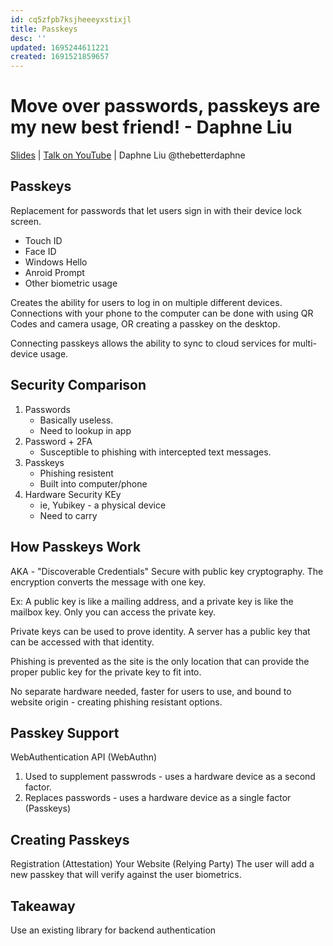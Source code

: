 ```yaml
---
id: cq5zfpb7ksjheeeyxstixjl
title: Passkeys
desc: ''
updated: 1695244611221
created: 1691521859657
---
```

# Move over passwords, passkeys are my new best friend! - Daphne Liu
[Slides](daphneliu.com/passkeys.pdf) |
[Talk on YouTube](https://www.youtube.com/watch?v=a3yZUPMMTQw) |
Daphne Liu @thebetterdaphne

## Passkeys
Replacement for passwords that let users sign in with their device lock screen.
- Touch ID
- Face ID
- Windows Hello
- Anroid Prompt
- Other biometric usage

Creates the ability for users to log in on multiple different devices. Connections with your phone to the computer can be done with using QR Codes and camera usage, OR creating a passkey on the desktop.

Connecting passkeys allows the ability to sync to cloud services for multi-device usage.

## Security Comparison
1. Passwords
    - Basically useless.
    - Need to lookup in app
2. Password + 2FA
    - Susceptible to phishing with intercepted text messages.
3. Passkeys
    - Phishing resistent
    - Built into computer/phone
4. Hardware Security KEy
    - ie, Yubikey - a physical device
    - Need to carry

## How Passkeys Work
AKA - "Discoverable Credentials"
Secure with public key cryptography. The encryption converts the message with one key.

Ex: A public key is like a mailing address, and a private key is like the mailbox key. Only you can access the private key.

Private keys can be used to prove identity. A server has a public key that can be accessed with that identity.

Phishing is prevented as the site is the only location that can provide the proper public key for the private key to fit into.

No separate hardware needed, faster for users to use, and bound to website origin - creating phishing resistant options.

## Passkey Support
WebAuthentication API (WebAuthn)
1. Used to supplement passwrods - uses a hardware device as a second factor.
2. Replaces passwords - uses a hardware device as a single factor (Passkeys)

## Creating Passkeys
Registration (Attestation)
Your Website (Relying Party)
The user will add a new passkey that will verify against the user biometrics.

## Takeaway
Use an existing library for backend authentication